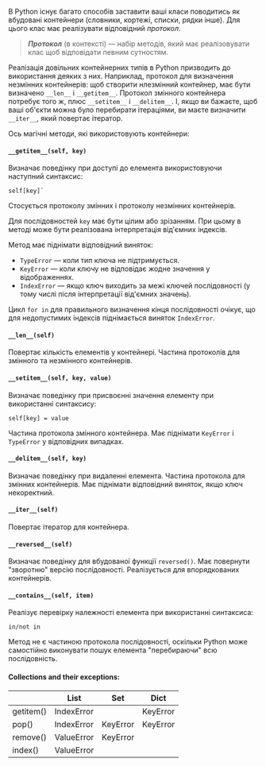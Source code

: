 В Python існує багато способів заставити ваші класи поводитись як вбудовані контейнери (словники, кортежі, списки, рядки інше). Для цього клас має реалізувати відповідний *протокол*.

> ***Протокол*** (в контексті) — набір методів, який має реалізовувати клас щоб відповідати певним сутностям.

Реалізація довільних контейнерних типів в Python призводить до використання деяких з них. Наприклад, протокол для визначення незмінних контейнерів: щоб створити нлезмінний контейнер, має бути визначено `__len__` і `__getitem__`. Протокол змінного контейнера потребує того ж, плюс `__setitem__` і `__delitem__`. І, якщо ви бажаєте, щоб ваші об'єкти можна було перебирати ітераціями, ви маєте визначити `__iter__`, який повертає ітератор. 

Ось магічні методи, які використовують контейнери:

#### `__getitem__(self, key)`

Визначає поведінку при доступі до елемента використовуючи наступний синтаксис: 

	self[key]`
	
Стосується протоколу змінних і протоколу незмінних контейнерів. 

Для послідовностей `key` має бути цілим або зрізанням. При цьому в методі може бути реалізована інтерпретація від'ємних індексів. 

Метод має піднімати відповідний виняток: 

- `TypeError` — коли тип ключа не підтримується.
- `KeyError` — коли ключу не відповідає жодне значення у відображеннях.
- `IndexError` — якщо ключ виходить за межі ключей послідовності (у тому числі після інтерпретації від'ємних значень).

Цикл `for in` для правильного визначення кінця послідовності очікує, що для недопустимих індексів піднімається виняток `IndexError`.

#### `__len__(self)`

Повертає кількість елементів у контейнері. 
Частина протоколів для змінного та незмінного  контейнерів. 

#### `__setitem__(self, key, value)`

Визначає поведінку при присвоєнні значення елементу при використанні синтаксису:

	self[key] = value
	
Частина протокола змінного контейнера. Має піднімати `KeyError` і `TypeError` у відповідних випадках.

#### `__delitem__(self, key)`

Визначає поведінку при видаленні елемента. Частина протокола для змінних контейнерів. Має піднімати відповідний виняток, якщо ключ некоректний.

#### `__iter__(self)`

Повертає ітератор для контейнера.

#### `__reversed__(self)`

Визначає поведінку для вбудованої функції `reversed()`. Має повернути "зворотню" версію послідовності. Реалізується для впорядкованих контейнерів.

#### `__contains__(self, item)`

Реалізує перевірку належності елемента при використанні синтаксиса:
	
	in/not in
	
Метод не є частиною протокола послідовності, оскільки Python може самостійно виконувати пошук елемента "перебираючи" всю послідовність.


#### Collections and their exceptions:

|           |    List    |    Set     |    Dict    |
|-----------|------------|------------|------------|
| getitem() | IndexError |            |  KeyError  |
| pop()     | IndexError |  KeyError  |  KeyError  |
| remove()  | ValueError |  KeyError  |            |
| index()   | ValueError |            |            |


